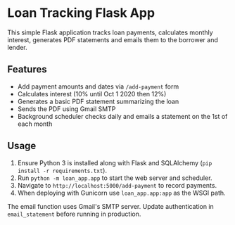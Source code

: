 # Loan Tracking Flask App

This simple Flask application tracks loan payments, calculates monthly interest, generates PDF statements and emails them to the borrower and lender.

## Features
- Add payment amounts and dates via `/add-payment` form
- Calculates interest (10% until Oct 1 2020 then 12%)
- Generates a basic PDF statement summarizing the loan
- Sends the PDF using Gmail SMTP
- Background scheduler checks daily and emails a statement on the 1st of each month

## Usage
1. Ensure Python 3 is installed along with Flask and SQLAlchemy (`pip install -r requirements.txt`).
2. Run `python -m loan_app.app` to start the web server and scheduler.
3. Navigate to `http://localhost:5000/add-payment` to record payments.
4. When deploying with Gunicorn use `loan_app.app:app` as the WSGI path.

The email function uses Gmail's SMTP server. Update authentication in `email_statement` before running in production.
